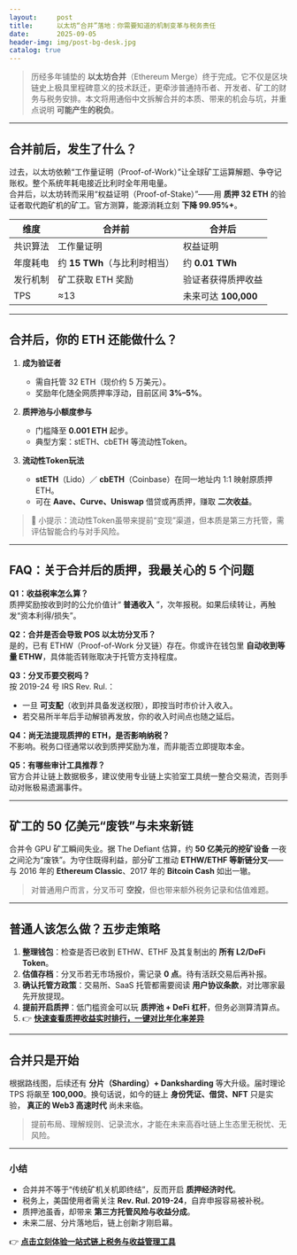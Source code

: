 ```yaml
---
layout:     post
title:      以太坊“合并”落地：你需要知道的机制变革与税务责任
date:       2025-09-05
header-img: img/post-bg-desk.jpg
catalog: true
---
```


> 历经多年铺垫的 **以太坊合并**（Ethereum Merge）终于完成。它不仅是区块链史上极具里程碑意义的技术跃迁，更牵涉普通持币者、开发者、矿工的财务与税务安排。本文将用通俗中文拆解合并的本质、带来的机会与坑，并重点说明 **可能产生的税负**。

---

## 合并前后，发生了什么？

过去，以太坊依赖“工作量证明（Proof-of-Work）”让全球矿工运算解题、争夺记账权。整个系统年耗电接近比利时全年用电量。  
合并后，以太坊转而采用“权益证明（Proof-of-Stake）”——用 **质押 32 ETH** 的验证者取代跑矿机的矿工。官方测算，能源消耗立刻 **下降 99.95%+**。

| 维度 | 合并前 | 合并后 |
|---|---|---|
| 共识算法 | 工作量证明 | 权益证明 |
| 年度耗电 | 约 **15 TWh**（与比利时相当） | 约 **0.01 TWh** |
| 发行机制 | 矿工获取 ETH 奖励 | 验证者获得质押收益 |
| TPS | ≈13 | 未来可达 **100,000** |

---

## 合并后，你的 ETH 还能做什么？

1. **成为验证者**  
   - 需自托管 32 ETH（现价约 5 万美元）。  
   - 奖励年化随全网质押率浮动，目前区间 **3%–5%**。

2. **质押池与小额度参与**  
   - 门槛降至 **0.001 ETH** 起步。  
   - 典型方案：stETH、cbETH 等流动性Token。

3. **流动性Token玩法**  
   - **stETH**（Lido）／ **cbETH**（Coinbase）在同一地址内 1:1 映射原质押 ETH。  
   - 可在 **Aave、Curve、Uniswap** 借贷或再质押，赚取 **二次收益**。

> 🧠 小提示：流动性Token虽带来提前“变现”渠道，但本质是第三方托管，需评估智能合约与对手风险。

---

## FAQ：关于合并后的质押，我最关心的 5 个问题

**Q1：收益税率怎么算？**  
质押奖励按收到时的公允价值计“ **普通收入** ”，次年报税。如果后续转让，再触发“资本利得/损失”。

**Q2：合并是否会导致 POS 以太坊分叉币？**  
是的，已有 ETHW（Proof-of-Work 分叉链）存在。你或许在钱包里 **自动收到等量 ETHW**，具体能否转账取决于托管方支持程度。

**Q3：分叉币要交税吗？**  
按 2019-24 号 IRS Rev. Rul.：  
- 一旦 **可支配**（收到并具备发送权限），即按当时市价计入收入。  
- 若交易所半年后手动解锁再发放，你的收入时间点也随之延后。

**Q4：尚无法提现质押的 ETH，是否影响纳税？**  
不影响。税务口径通常以收到质押奖励为准，而非能否立即提取本金。

**Q5：有哪些审计工具推荐？**  
官方合并让链上数据极多，建议使用专业链上实验室工具统一整合交易流，否则手动对账极易遗漏事件。

---

## 矿工的 50 亿美元“废铁”与未来新链

合并令 GPU 矿工瞬间失业。据 The Defiant 估算，约 **50 亿美元的挖矿设备** 一夜之间沦为“废铁”。为守住既得利益，部分矿工推动 **ETHW/ETHF 等新链分叉**——与 2016 年的 **Ethereum Classic**、2017 年的 **Bitcoin Cash** 如出一辙。  
> 对普通用户而言，分叉币可 **空投**，但也带来额外税务记录和估值难题。

---

## 普通人该怎么做？五步走策略

1. **整理钱包**：检查是否已收到 ETHW、ETHF 及其复制出的 **所有 L2/DeFi Token**。  
2. **估值存档**：分叉币若无市场报价，需记录 **0 点**。待有活跃交易后再补报。  
3. **确认托管方政策**：交易所、SaaS 托管都需要阅读 **用户协议条款**，对比哪家最先开放提现。  
4. **提前开启质押**：低门槛资金可以玩 **质押池 + DeFi 杠杆**，但务必测算清算点。  
5. 👉 [**快速查看质押收益实时排行，一键对比年化率差异**](https://okxdog.com/)  

---

## 合并只是开始

根据路线图，后续还有 **分片（Sharding）+ Danksharding** 等大升级。届时理论 TPS 将飙至 **100,000**。换句话说，如今的链上 **身份凭证、借贷、NFT** 只是实验， **真正的 Web3 高速时代** 尚未来临。

> 提前布局、理解规则、记录流水，才能在未来高吞吐链上生态里无税忧、无风险。

---

### 小结

- 合并并不等于“传统矿机关机即终结”，反而开启 **质押经济时代**。  
- 税务上，美国使用者需关注 **Rev. Rul. 2019-24**，自弃申报容易被补税。  
- 质押池虽香，却带来 **第三方托管风险与收益分成**。  
- 未来二层、分片落地后，链上创新才刚启幕。

👉 [**点击立刻体验一站式链上税务与收益管理工具**](https://okxdog.com/)
